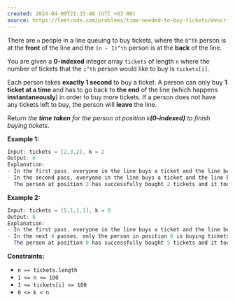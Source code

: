```yaml
---
created: 2024-04-09T21:33:40 (UTC +03:00)
source: https://leetcode.com/problems/time-needed-to-buy-tickets/description/?envType=daily-question&envId=2024-04-09
---
```

There are `n` people in a line queuing to buy tickets, where the `0^th` person is at the **front** of the line and the `(n - 1)^th` person is at the **back** of the line.

You are given a **0-indexed** integer array `tickets` of length `n` where the number of tickets that the `i^th` person would like to buy is `tickets[i]`.

Each person takes **exactly 1 second** to buy a ticket. A person can only buy **1 ticket at a time** and has to go back to **the end** of the line (which happens **instantaneously**) in order to buy more tickets. If a person does not have any tickets left to buy, the person will **leave** the line.

Return _the **time taken** for the person at position `k`**(0-indexed)** to finish buying tickets_.


**Example 1:**

``` Java
Input: tickets = [2,3,2], k = 2
Output: 6
Explanation:
- In the first pass, everyone in the line buys a ticket and the line becomes [1, 2, 1].
- In the second pass, everyone in the line buys a ticket and the line becomes [0, 1, 0].
  The person at position 2 has successfully bought 2 tickets and it took 3 + 3 = 6 seconds.
```


**Example 2:**

``` Java
Input: tickets = [5,1,1,1], k = 0
Output: 8
Explanation:
- In the first pass, everyone in the line buys a ticket and the line becomes [4, 0, 0, 0].
- In the next 4 passes, only the person in position 0 is buying tickets.
  The person at position 0 has successfully bought 5 tickets and it took 4 + 1 + 1 + 1 + 1 = 8 seconds.
```

  
**Constraints:**

* `n == tickets.length`
* `1 <= n <= 100`
* `1 <= tickets[i] <= 100`
* `0 <= k < n`
